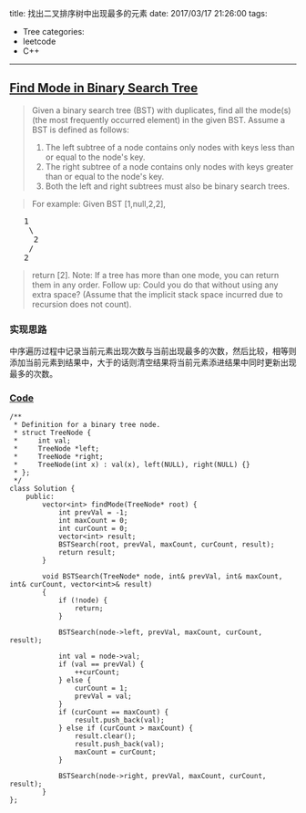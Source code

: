 title: 找出二叉排序树中出现最多的元素
date: 2017/03/17 21:26:00
tags:
- Tree
categories:
- leetcode
- C++

---
## [Find Mode in Binary Search Tree](https://leetcode.com/problems/find-mode-in-binary-search-tree/)
> Given a binary search tree (BST) with duplicates, find all the mode(s) (the most frequently occurred element) in the given BST.
> Assume a BST is defined as follows:
> 1. The left subtree of a node contains only nodes with keys less than or equal to the node's key.
> 2. The right subtree of a node contains only nodes with keys greater than or equal to the node's key.
> 3. Both the left and right subtrees must also be binary search trees.

> For example:
> Given BST [1,null,2,2],
<pre>
   1
    \
     2
    /
   2
</pre>
> return [2].
> Note: If a tree has more than one mode, you can return them in any order.
> Follow up: Could you do that without using any extra space? (Assume that the implicit stack space incurred due to recursion does not count).

### 实现思路
中序遍历过程中记录当前元素出现次数与当前出现最多的次数，然后比较，相等则添加当前元素到结果中，大于的话则清空结果将当前元素添进结果中同时更新出现最多的次数。

### [Code](https://github.com/Finalcheat/leetcode/blob/master/src/Find-Mode-in-Binary-Search-Tree.cpp)
```
/**
 * Definition for a binary tree node.
 * struct TreeNode {
 *     int val;
 *     TreeNode *left;
 *     TreeNode *right;
 *     TreeNode(int x) : val(x), left(NULL), right(NULL) {}
 * };
 */
class Solution {
    public:
        vector<int> findMode(TreeNode* root) {
            int prevVal = -1;
            int maxCount = 0;
            int curCount = 0;
            vector<int> result;
            BSTSearch(root, prevVal, maxCount, curCount, result);
            return result;
        }

        void BSTSearch(TreeNode* node, int& prevVal, int& maxCount, int& curCount, vector<int>& result)
        {
            if (!node) {
                return;
            }

            BSTSearch(node->left, prevVal, maxCount, curCount, result);

            int val = node->val;
            if (val == prevVal) {
                ++curCount;
            } else {
                curCount = 1;
                prevVal = val;
            }
            if (curCount == maxCount) {
                result.push_back(val);
            } else if (curCount > maxCount) {
                result.clear();
                result.push_back(val);
                maxCount = curCount;
            }

            BSTSearch(node->right, prevVal, maxCount, curCount, result);
        }
};
```
